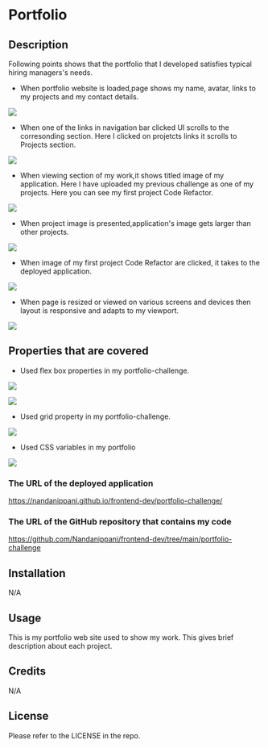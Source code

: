 # Portfolio

## Description

Following points shows that the portfolio that I developed satisfies typical hiring managers's needs.

* When portfolio website is loaded,page shows my name, avatar, links to my projects and my contact details.

![](portfolio-challenge/images/portfolio%20showing%20name,links%20and%20contact%20details.PNG)

* When one of the links in navigation bar clicked UI scrolls to the corresonding section.
Here I clicked on projetcts links it scrolls to Projects section.

![](portfolio-challenge/images/links.PNG)

* When viewing section of my work,it shows titled image of my application.
Here I have uploaded my previous challenge as one of my projects.
Here you can see my first project Code Refactor.

![](portfolio-challenge/images/Project-1%20Code%20refactor.PNG)

* When project image is presented,application's image gets larger than other projects.

![](portfolio-challenge/images/large-image-on-hover.png)

* When image of my first project Code Refactor are clicked, it takes to the deployed application.

![](portfolio-challenge/images/Deployed%20application%20of%20my%20first%20project.PNG)

* When page is resized or viewed on various screens and devices then layout is responsive and adapts to my viewport.

![](portfolio-challenge/images/responsive%20design.PNG)


## Properties that are covered

* Used flex box properties in my portfolio-challenge.

![](portfolio-challenge/images/flexbox.PNG)

![](portfolio-challenge/images/flexbox2.PNG)

* Used grid property in my portfolio-challenge.

![](portfolio-challenge/images/grid.PNG)

* Used CSS variables in my portfolio

![](portfolio-challenge/images/CSS%20variables.PNG)

### The URL of the deployed application
https://nandanippani.github.io/frontend-dev/portfolio-challenge/ 

### The URL of the GitHub repository that contains my code
https://github.com/Nandanippani/frontend-dev/tree/main/portfolio-challenge

## Installation

N/A

## Usage

This is my portfolio web site used to show my work. 
This gives brief description about each project.

## Credits

N/A

## License

Please refer to the LICENSE in the repo.





